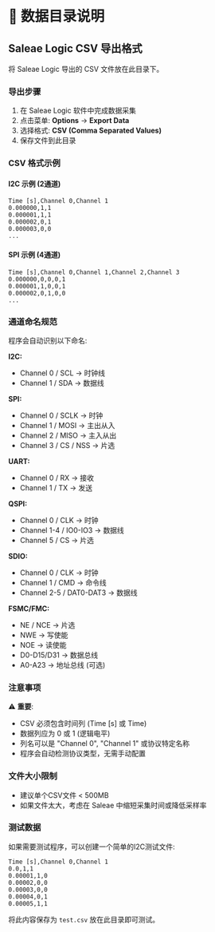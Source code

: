 # 📁 数据目录说明

## Saleae Logic CSV 导出格式

将 Saleae Logic 导出的 CSV 文件放在此目录下。

### 导出步骤

1. 在 Saleae Logic 软件中完成数据采集
2. 点击菜单: **Options** → **Export Data**
3. 选择格式: **CSV (Comma Separated Values)**
4. 保存文件到此目录

### CSV 格式示例

#### I2C 示例 (2通道)
```csv
Time [s],Channel 0,Channel 1
0.000000,1,1
0.000001,1,1
0.000002,0,1
0.000003,0,0
...
```

#### SPI 示例 (4通道)
```csv
Time [s],Channel 0,Channel 1,Channel 2,Channel 3
0.000000,0,0,0,1
0.000001,1,0,0,1
0.000002,0,1,0,0
...
```

### 通道命名规范

程序会自动识别以下命名:

**I2C:**
- Channel 0 / SCL → 时钟线
- Channel 1 / SDA → 数据线

**SPI:**
- Channel 0 / SCLK → 时钟
- Channel 1 / MOSI → 主出从入
- Channel 2 / MISO → 主入从出
- Channel 3 / CS / NSS → 片选

**UART:**
- Channel 0 / RX → 接收
- Channel 1 / TX → 发送

**QSPI:**
- Channel 0 / CLK → 时钟
- Channel 1-4 / IO0-IO3 → 数据线
- Channel 5 / CS → 片选

**SDIO:**
- Channel 0 / CLK → 时钟
- Channel 1 / CMD → 命令线
- Channel 2-5 / DAT0-DAT3 → 数据线

**FSMC/FMC:**
- NE / NCE → 片选
- NWE → 写使能
- NOE → 读使能
- D0-D15/D31 → 数据总线
- A0-A23 → 地址总线 (可选)

### 注意事项

⚠️ **重要**: 
- CSV 必须包含时间列 (Time [s] 或 Time)
- 数据列应为 0 或 1 (逻辑电平)
- 列名可以是 "Channel 0", "Channel 1" 或协议特定名称
- 程序会自动检测协议类型，无需手动配置

### 文件大小限制

- 建议单个CSV文件 < 500MB
- 如果文件太大，考虑在 Saleae 中缩短采集时间或降低采样率

### 测试数据

如果需要测试程序，可以创建一个简单的I2C测试文件:

```csv
Time [s],Channel 0,Channel 1
0.0,1,1
0.00001,1,0
0.00002,0,0
0.00003,0,0
0.00004,0,1
0.00005,1,1
```

将此内容保存为 `test.csv` 放在此目录即可测试。